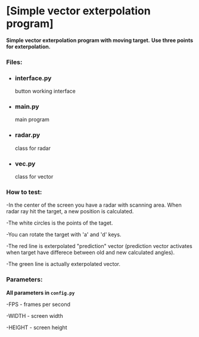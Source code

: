 # [Simple vector exterpolation program]
**Simple vector exterpolation program with moving target.**
**Use three points for exterpolation.**
### Files:
<ul>
   <li> <p> <h3> interface.py </p> </h3> button working interface </li>
   <li> <p> <h3> main.py </p> </h3> main program </li>
   <li> <p> <h3> radar.py </p> </h3> class for radar </li>
   <li> <p> <h3> vec.py </p> </h3> class for vector </li>
</ul>

### How to test:
<p>
-In the center of the screen you have a radar with scanning area. When radar ray hit the target, a new position is calculated.
</p>
<p>
-The white circles is the points of the taget.
</p>
<p>
-You can rotate the target with 'a' and 'd' keys.
</p>
<p>
-The red line is exterpolated "prediction" vector (prediction vector activates when target have differece between old and new calculated angles).
</p>
<p>
-The green line is actually exterpolated vector.
</p>

### Parameters:
**All parameters in `config.py`**
<p>
-FPS - frames per second
</p>
<p>
-WIDTH - screen width
</p>
<p>
-HEIGHT - screen height
</p>

